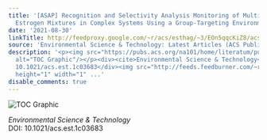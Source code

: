 ```yaml
---
title: '[ASAP] Recognition and Selectivity Analysis Monitoring of Multicomponent Steroid
  Estrogen Mixtures in Complex Systems Using a Group-Targeting Environmental Sensor'
date: '2021-08-30'
linkTitle: http://feedproxy.google.com/~r/acs/esthag/~3/EOn5qqcKiZ8/acs.est.1c03683
source: 'Environmental Science & Technology: Latest Articles (ACS Publications)'
description: '<p><img src="https://pubs.acs.org/na101/home/literatum/publisher/achs/journals/content/esthag/0/esthag.ahead-of-print/acs.est.1c03683/20210830/images/medium/es1c03683_0008.gif"
  alt="TOC Graphic"/></p><div><cite>Environmental Science & Technology</cite></div><div>DOI:
  10.1021/acs.est.1c03683</div><img src="http://feeds.feedburner.com/~r/acs/esthag/~4/EOn5qqcKiZ8"
  height="1" width="1" ...'
disable_comments: true
---
```

<p><img src="https://pubs.acs.org/na101/home/literatum/publisher/achs/journals/content/esthag/0/esthag.ahead-of-print/acs.est.1c03683/20210830/images/medium/es1c03683_0008.gif" alt="TOC Graphic"/></p><div><cite>Environmental Science & Technology</cite></div><div>DOI: 10.1021/acs.est.1c03683</div><img src="http://feeds.feedburner.com/~r/acs/esthag/~4/EOn5qqcKiZ8" height="1" width="1" ...